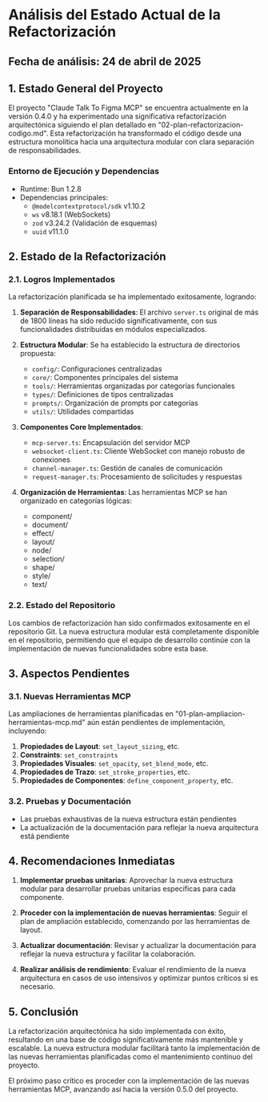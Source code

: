 # Análisis del Estado Actual de la Refactorización

## Fecha de análisis: 24 de abril de 2025

## 1. Estado General del Proyecto

El proyecto "Claude Talk To Figma MCP" se encuentra actualmente en la versión 0.4.0 y ha experimentado una significativa refactorización arquitectónica siguiendo el plan detallado en "02-plan-refactorizacion-codigo.md". Esta refactorización ha transformado el código desde una estructura monolítica hacia una arquitectura modular con clara separación de responsabilidades.

### Entorno de Ejecución y Dependencias

- Runtime: Bun 1.2.8
- Dependencias principales:
  - `@modelcontextprotocol/sdk` v1.10.2
  - `ws` v8.18.1 (WebSockets)
  - `zod` v3.24.2 (Validación de esquemas)
  - `uuid` v11.1.0

## 2. Estado de la Refactorización

### 2.1. Logros Implementados

La refactorización planificada se ha implementado exitosamente, logrando:

1. **Separación de Responsabilidades**: El archivo `server.ts` original de más de 1800 líneas ha sido reducido significativamente, con sus funcionalidades distribuidas en módulos especializados.
   
2. **Estructura Modular**: Se ha establecido la estructura de directorios propuesta:
   - `config/`: Configuraciones centralizadas
   - `core/`: Componentes principales del sistema
   - `tools/`: Herramientas organizadas por categorías funcionales
   - `types/`: Definiciones de tipos centralizadas
   - `prompts/`: Organización de prompts por categorías
   - `utils/`: Utilidades compartidas

3. **Componentes Core Implementados**:
   - `mcp-server.ts`: Encapsulación del servidor MCP
   - `websocket-client.ts`: Cliente WebSocket con manejo robusto de conexiones
   - `channel-manager.ts`: Gestión de canales de comunicación
   - `request-manager.ts`: Procesamiento de solicitudes y respuestas

4. **Organización de Herramientas**: Las herramientas MCP se han organizado en categorías lógicas:
   - component/
   - document/
   - effect/
   - layout/
   - node/
   - selection/
   - shape/
   - style/
   - text/

### 2.2. Estado del Repositorio

Los cambios de refactorización han sido confirmados exitosamente en el repositorio Git. La nueva estructura modular está completamente disponible en el repositorio, permitiendo que el equipo de desarrollo continúe con la implementación de nuevas funcionalidades sobre esta base.

## 3. Aspectos Pendientes

### 3.1. Nuevas Herramientas MCP

Las ampliaciones de herramientas planificadas en "01-plan-ampliacion-herramientas-mcp.md" aún están pendientes de implementación, incluyendo:

1. **Propiedades de Layout**: `set_layout_sizing`, etc.
2. **Constraints**: `set_constraints`
3. **Propiedades Visuales**: `set_opacity`, `set_blend_mode`, etc.
4. **Propiedades de Trazo**: `set_stroke_properties`, etc.
5. **Propiedades de Componentes**: `define_component_property`, etc.

### 3.2. Pruebas y Documentación

- Las pruebas exhaustivas de la nueva estructura están pendientes
- La actualización de la documentación para reflejar la nueva arquitectura está pendiente

## 4. Recomendaciones Inmediatas

1. **Implementar pruebas unitarias**: Aprovechar la nueva estructura modular para desarrollar pruebas unitarias específicas para cada componente.

2. **Proceder con la implementación de nuevas herramientas**: Seguir el plan de ampliación establecido, comenzando por las herramientas de layout.

3. **Actualizar documentación**: Revisar y actualizar la documentación para reflejar la nueva estructura y facilitar la colaboración.

4. **Realizar análisis de rendimiento**: Evaluar el rendimiento de la nueva arquitectura en casos de uso intensivos y optimizar puntos críticos si es necesario.

## 5. Conclusión

La refactorización arquitectónica ha sido implementada con éxito, resultando en una base de código significativamente más mantenible y escalable. La nueva estructura modular facilitará tanto la implementación de las nuevas herramientas planificadas como el mantenimiento continuo del proyecto.

El próximo paso crítico es proceder con la implementación de las nuevas herramientas MCP, avanzando así hacia la versión 0.5.0 del proyecto.